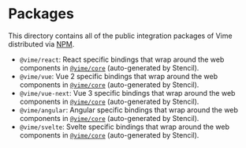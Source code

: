 # Packages

This directory contains all of the public integration packages of Vime distributed
via [NPM](http://npmjs.com).

- `@vime/react`: React specific bindings that wrap around the web components in [`@vime/core`][core]
  (auto-generated by Stencil).
- `@vime/vue`: Vue 2 specific bindings that wrap around the web components in [`@vime/core`][core]
  (auto-generated by Stencil).
- `@vime/vue-next`: Vue 3 specific bindings that wrap around the web components in [`@vime/core`][core]
  (auto-generated by Stencil).
- `@vime/angular`: Angular specific bindings that wrap around the web components in [`@vime/core`][core]
  (auto-generated by Stencil).
- `@vime/svelte`: Svelte specific bindings that wrap around the web components in [`@vime/core`][core]
  (auto-generated by Stencil).

[core]: ../core
